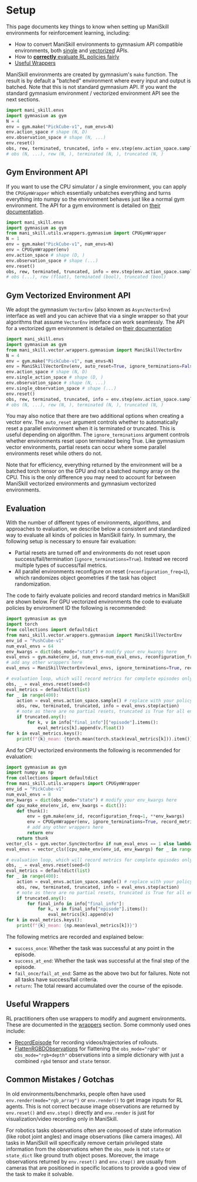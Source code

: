 # Setup

This page documents key things to know when setting up ManiSkill environments for reinforcement learning, including:

- How to convert ManiSkill environments to gymnasium API compatible environments, both [single](#gym-environment-api) and [vectorized](#gym-vectorized-environment-api) APIs.
- How to [**correctly** evaluate RL policies fairly](#evaluation)
- [Useful Wrappers](#useful-wrappers)

ManiSkill environments are created by gymnasium's `make` function. The result is by default a "batched" environment where every input and output is batched. Note that this is not standard gymnasium API. If you want the standard gymnasium environment / vectorized environment API see the next sections.

```python
import mani_skill.envs
import gymnasium as gym
N = 4
env = gym.make("PickCube-v1", num_envs=N)
env.action_space # shape (N, D)
env.observation_space # shape (N, ...)
env.reset()
obs, rew, terminated, truncated, info = env.step(env.action_space.sample())
# obs (N, ...), rew (N, ), terminated (N, ), truncated (N, )
```

## Gym Environment API

If you want to use the CPU simulator / a single environment, you can apply the `CPUGymWrapper` which essentially unbatches everything and turns everything into numpy so the environment behaves just like a normal gym environment. The API for a gym environment is detailed on [their documentation](https://gymnasium.farama.org/api/env/).

```python
import mani_skill.envs
import gymnasium as gym
from mani_skill.utils.wrappers.gymnasium import CPUGymWrapper
N = 1
env = gym.make("PickCube-v1", num_envs=N)
env = CPUGymWrapper(env)
env.action_space # shape (D, )
env.observation_space # shape (...)
env.reset()
obs, rew, terminated, truncated, info = env.step(env.action_space.sample())
# obs (...), rew (float), terminated (bool), truncated (bool)
```

## Gym Vectorized Environment API

We adopt the gymnasium `VectorEnv` (also known as `AsyncVectorEnv`) interface as well and you can achieve that via a single wrapper so that your algorithms that assume `VectorEnv` interface can work seamlessly. The API for a vectorized gym environment is detailed on [their documentation](https://gymnasium.farama.org/api/vector/)

```python
import mani_skill.envs
import gymnasium as gym
from mani_skill.vector.wrappers.gymnasium import ManiSkillVectorEnv
N = 4
env = gym.make("PickCube-v1", num_envs=N)
env = ManiSkillVectorEnv(env, auto_reset=True, ignore_terminations=False)
env.action_space # shape (N, D)
env.single_action_space # shape (D, )
env.observation_space # shape (N, ...)
env.single_observation_space # shape (...)
env.reset()
obs, rew, terminated, truncated, info = env.step(env.action_space.sample())
# obs (N, ...), rew (N, ), terminated (N, ), truncated (N, )
```

You may also notice that there are two additional options when creating a vector env. The `auto_reset` argument controls whether to automatically reset a parallel environment when it is terminated or truncated. This is useful depending on algorithm. The `ignore_terminations` argument controls whether environments reset upon terminated being True. Like gymnasium vector environments, partial resets can occur where some parallel environments reset while others do not.

Note that for efficiency, everything returned by the environment will be a batched torch tensor on the GPU and not a batched numpy array on the CPU. This is the only difference you may need to account for between ManiSkill vectorized environments and gymnasium vectorized environments.

## Evaluation

With the number of different types of environments, algorithms, and approaches to evaluation, we describe below a consistent and standardized way to evaluate all kinds of policies in ManiSkill fairly. In summary, the following setup is necessary to ensure fair evaluation:

- Partial resets are turned off and environments do not reset upon success/fail/termination (`ignore_terminations=True`). Instead we record multiple types of success/fail metrics.
- All parallel environments reconfigure on reset (`reconfiguration_freq=1`), which randomizes object geometries if the task has object randomization.


The code to fairly evaluate policies and record standard metrics in ManiSkill are shown below. For GPU vectorized environments the code to evaluate policies by environment ID the following is recommended:

```python
import gymnasium as gym
import torch
from collections import defaultdict
from mani_skill.vector.wrappers.gymnasium import ManiSkillVectorEnv
env_id = "PushCube-v1"
num_eval_envs = 64
env_kwargs = dict(obs_mode="state") # modify your env_kwargs here
eval_envs = gym.make(env_id, num_envs=num_eval_envs, reconfiguration_freq=1, **env_kwargs)
# add any other wrappers here
eval_envs = ManiSkillVectorEnv(eval_envs, ignore_terminations=True, record_metrics=True)

# evaluation loop, which will record metrics for complete episodes only
obs, _ = eval_envs.reset(seed=0)
eval_metrics = defaultdict(list)
for _ in range(400):
    action = eval_envs.action_space.sample() # replace with your policy action
    obs, rew, terminated, truncated, info = eval_envs.step(action)
    # note as there are no partial resets, truncated is True for all environments at the same time
    if truncated.any():
        for k, v in info["final_info"]["episode"].items():
            eval_metrics[k].append(v.float())
for k in eval_metrics.keys():
    print(f"{k}_mean: {torch.mean(torch.stack(eval_metrics[k])).item()}")
```

And for CPU vectorized environments the following is recommended for evaluation:

```python
import gymnasium as gym
import numpy as np
from collections import defaultdict
from mani_skill.utils.wrappers import CPUGymWrapper
env_id = "PickCube-v1"
num_eval_envs = 8
env_kwargs = dict(obs_mode="state") # modify your env_kwargs here
def cpu_make_env(env_id, env_kwargs = dict()):
    def thunk():
        env = gym.make(env_id, reconfiguration_freq=1, **env_kwargs)
        env = CPUGymWrapper(env, ignore_terminations=True, record_metrics=True)
        # add any other wrappers here
        return env
    return thunk
vector_cls = gym.vector.SyncVectorEnv if num_eval_envs == 1 else lambda x : gym.vector.AsyncVectorEnv(x, context="forkserver")
eval_envs = vector_cls([cpu_make_env(env_id, env_kwargs) for _ in range(num_eval_envs)])

# evaluation loop, which will record metrics for complete episodes only
obs, _ = eval_envs.reset(seed=0)
eval_metrics = defaultdict(list)
for _ in range(400):
    action = eval_envs.action_space.sample() # replace with your policy action
    obs, rew, terminated, truncated, info = eval_envs.step(action)
    # note as there are no partial resets, truncated is True for all environments at the same time
    if truncated.any():
        for final_info in info["final_info"]:
            for k, v in final_info["episode"].items():
                eval_metrics[k].append(v)
for k in eval_metrics.keys():
    print(f"{k}_mean: {np.mean(eval_metrics[k])}")
```

The following metrics are recorded and explained below:
- `success_once`: Whether the task was successful at any point in the episode.
- `success_at_end`: Whether the task was successful at the final step of the episode.
- `fail_once/fail_at_end`: Same as the above two but for failures. Note not all tasks have success/fail criteria.
- `return`: The total reward accumulated over the course of the episode.

## Useful Wrappers

RL practitioners often use wrappers to modify and augment environments. These are documented in the [wrappers](../wrappers/index.md) section. Some commonly used ones include:
- [RecordEpisode](../wrappers/record.md) for recording videos/trajectories of rollouts.
- [FlattenRGBDObservations](../wrappers/flatten.md#flatten-rgbd-observations) for flattening the `obs_mode="rgbd"` or `obs_mode="rgb+depth"` observations into a simple dictionary with just a combined `rgbd` tensor and `state` tensor.

## Common Mistakes / Gotchas

In old environments/benchmarks, people often have used `env.render(mode="rgb_array")` or `env.render()` to get image inputs for RL agents. This is not correct because image observations are returned by `env.reset()` and `env.step()` directly and `env.render` is just for visualization/video recording only in ManiSkill.

For robotics tasks observations often are composed of state information (like robot joint angles) and image observations (like camera images). All tasks in ManiSkill will specifically remove certain privileged state information from the observations when the `obs_mode` is not `state` or `state_dict` like ground truth object poses. Moreover, the image observations returned by `env.reset()` and `env.step()` are usually from cameras that are positioned in specific locations to provide a good view of the task to make it solvable.

